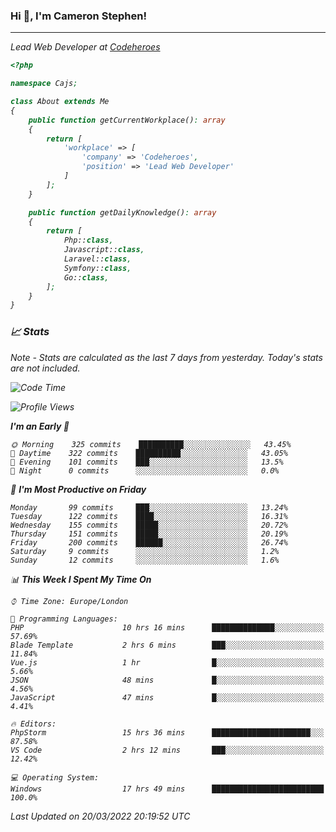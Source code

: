 ### Hi 👋, I'm Cameron Stephen!
<hr>
<p><em>Lead Web Developer at <a href="https://codeheroes.co.uk">Codeheroes</a></p>


```php
<?php

namespace Cajs;

class About extends Me
{
    public function getCurrentWorkplace(): array
    {
        return [
            'workplace' => [
                'company' => 'Codeheroes',
                'position' => 'Lead Web Developer'
            ]
        ];
    }

    public function getDailyKnowledge(): array
    {
        return [
            Php::class,
            Javascript::class,
            Laravel::class,
            Symfony::class,
            Go::class,
        ];
    }
}
```

### 📈 Stats
<p><em>Note - Stats are calculated as the last 7 days from yesterday. Today's stats are not included.</em></p>


<!--START_SECTION:waka-->
![Code Time](http://img.shields.io/badge/Code%20Time-2%2C745%20hrs%206%20mins-blue)

![Profile Views](http://img.shields.io/badge/Profile%20Views-0-blue)

**I'm an Early 🐤** 

```text
🌞 Morning    325 commits    ██████████░░░░░░░░░░░░░░░   43.45% 
🌆 Daytime    322 commits    ██████████░░░░░░░░░░░░░░░   43.05% 
🌃 Evening    101 commits    ███░░░░░░░░░░░░░░░░░░░░░░   13.5% 
🌙 Night      0 commits      ░░░░░░░░░░░░░░░░░░░░░░░░░   0.0%

```
📅 **I'm Most Productive on Friday** 

```text
Monday       99 commits     ███░░░░░░░░░░░░░░░░░░░░░░   13.24% 
Tuesday      122 commits    ████░░░░░░░░░░░░░░░░░░░░░   16.31% 
Wednesday    155 commits    █████░░░░░░░░░░░░░░░░░░░░   20.72% 
Thursday     151 commits    █████░░░░░░░░░░░░░░░░░░░░   20.19% 
Friday       200 commits    ██████░░░░░░░░░░░░░░░░░░░   26.74% 
Saturday     9 commits      ░░░░░░░░░░░░░░░░░░░░░░░░░   1.2% 
Sunday       12 commits     ░░░░░░░░░░░░░░░░░░░░░░░░░   1.6%

```


📊 **This Week I Spent My Time On** 

```text
⌚︎ Time Zone: Europe/London

💬 Programming Languages: 
PHP                      10 hrs 16 mins      ██████████████░░░░░░░░░░░   57.69% 
Blade Template           2 hrs 6 mins        ███░░░░░░░░░░░░░░░░░░░░░░   11.84% 
Vue.js                   1 hr                █░░░░░░░░░░░░░░░░░░░░░░░░   5.66% 
JSON                     48 mins             █░░░░░░░░░░░░░░░░░░░░░░░░   4.56% 
JavaScript               47 mins             █░░░░░░░░░░░░░░░░░░░░░░░░   4.41%

🔥 Editors: 
PhpStorm                 15 hrs 36 mins      ██████████████████████░░░   87.58% 
VS Code                  2 hrs 12 mins       ███░░░░░░░░░░░░░░░░░░░░░░   12.42%

💻 Operating System: 
Windows                  17 hrs 49 mins      █████████████████████████   100.0%

```


 Last Updated on 20/03/2022 20:19:52 UTC
<!--END_SECTION:waka-->
